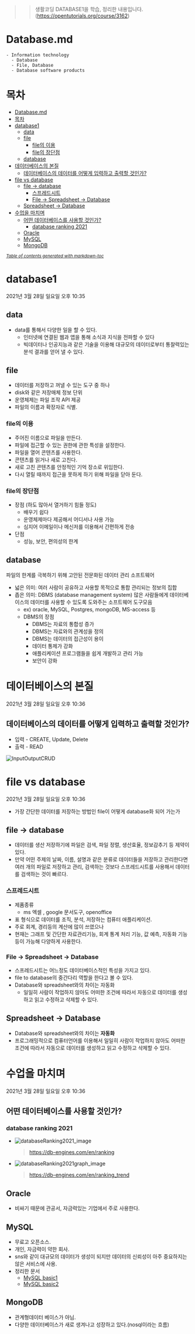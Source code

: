 >> 생활코딩 DATABASE1을 학습, 정리한 내용입니다. (https://opentutorials.org/course/3162)

# Database.md
    - Information technology
      - Database
      - File, Database
      - Database software products
  
# 목차
- [Database.md](#databasemd)
- [목차](#목차)
- [database1](#database1)
  - [data](#data)
  - [file](#file)
    - [file의 이용](#file의-이용)
    - [file의 장단점](#file의-장단점)
  - [database](#database)
- [데이터베이스의 본질](#데이터베이스의-본질)
  - [데이터베이스의 데이터를 어떻게 입력하고 출력할 것인가?](#데이터베이스의-데이터를-어떻게-입력하고-출력할-것인가)
- [file vs database](#file-vs-database)
  - [file -> database](#file---database)
    - [스프레드시트](#스프레드시트)
    - [File -> Spreadsheet -> Database](#file---spreadsheet---database)
  - [Spreadsheet -> Database](#spreadsheet---database)
- [수업을 마치며](#수업을-마치며)
  - [어떤 데이터베이스를 사용할 것인가?](#어떤-데이터베이스를-사용할-것인가)
    - [database ranking 2021](#database-ranking-2021)
  - [Oracle](#oracle)
  - [MySQL](#mysql)
  - [MongoDB](#mongodb)

<small><i><a href='http://ecotrust-canada.github.io/markdown-toc/'>Table of contents generated with markdown-toc</a></i></small>


# database1

2021년 3월 28일 일요일
오후 10:35

## data 
* data를 통해서 다양한 일을 할 수 있다.
  * 인터넷에 연결된 웹과 앱을 통해 소식과 지식을 전파할 수 있다
  * 빅데이터나 인공지능과 같은 기술을 이용해 대규모의 데이터로부터 통찰력있는 분석 결과를 얻어 낼 수 있다.  

## file
* 데이터를 저장하고 꺼낼 수 있는 도구 중 하나
* disk와 같은 저장매체 정보 단위
* 운영체제는 파일 조작 API 제공
* 파일의 이름과 확장자로 식별.

### file의 이용
* 주어진 이름으로 파일을 만든다.
* 파일에 접근할 수 있는 권한에 관한 특성을 설정한다.
* 파일을 열어 콘텐츠를 사용한다.
* 콘텐츠를 읽거나 새로 고친다.
* 새로 고친 콘텐츠를 안정적인 기억 장소로 위임한다.
* 다시 열릴 때까지 접근을 못하게 하기 위해 파일을 닫아 둔다.

### file의 장단점
* 장점 (하도 많아서 열거하기 힘들 정도)
  * 배우기 쉽다
  * 운영체제마다 제공해서 어디서나 사용 가능
  * 심지어 이메일이나 메신저를 이용해서 간편하게 전송
* 단점
  * 성능, 보안, 편의성의 한계
  
## database
파일의 한계를 극복하기 위해 고안된 전문화된 데이터 관리 소프트웨어
* 넓은 의미: 여러 사람이 공유하고 사용할 목적으로 통합 관리되는 정보의 집합
* 좁은 의미: DBMS (database management system) 많은 사람들에게 데이터베이스의 데이터를 사용할 수 있도록 도와주는 소프트웨어 도구모음
  * ex) oracle, MySQL, Postgres, mongoDB, MS-access 등
  * DBMS의 장점
    * DBMS는 자료의 통합성 증가
    * DBMS는 자료와의 관계성을 정의
    * DBMS는 데이터의 접근성이 용이
    * 데이터 통제가 강화
    * 애플리케이션 프로그램들을 쉽게 개발하고 관리 가능
    * 보안이 강화


# 데이터베이스의 본질

2021년 3월 28일 일요일
오후 10:36

## 데이터베이스의 데이터를 어떻게 입력하고 출력할 것인가?
* 입력 - CREATE, Update, Delete
* 출력 - READ
  
![InputOutputCRUD](image/InputOutputCRUD.png)

# file vs database

2021년 3월 28일 일요일
오후 10:36

* 가장 간단한 데이터를 저장하는 방법인 file이 어떻게 database화 되어 가는가
  
## file -> database
* 데이터를 생산 저장하기에
파일은 검색, 파일 정렬, 생산효율, 정보감추기 등 제약이 있다.
* 만약 어떤 주제의 날짜, 이름, 설명과 같은 분류로 데이터들을 저장하고 관리한다면 여러 개의 파일로 저장하고 관리, 검색하는 것보다  스프레드시트를 사용해서 데이터를 검색하는 것이 빠르다.
### 스프레드시트 
* 제품종류
  * ms 엑셀 , google 문서도구, openoffice
* 표 형식으로 데이터를 조직, 분석, 저장하는 컴퓨터 애플리케이션.
* 주로 회계, 경리등의 계산에 많이 쓰였으나
* 현재는 그래프 및 간단한 자료관리기능, 회계 통계 처리 기능, 값 예측, 자동화 기능 등이 가능해 다양하게 사용한다.

### File -> Spreadsheet -> Database
* 스프레드시트는 어느정도 데이터베이스적인 특성을 가지고 있다.
* file to database의 중간다리 역할을 한다고 볼 수 있다.
* Database와 spreadsheet와의 차이는 자동화
  * 일일히 사람이 작업하지 않아도 어떠한 조건에 따라서 자동으로 데이터를 생성하고 읽고 수정하고 삭제할 수 있다.

## Spreadsheet -> Database
* Database와 spreadsheet와의 차이는 **자동화**
* 프로그래밍적으로 컴퓨터언어를 이용해서 일일히 사람이 작업하지 않아도 어떠한 조건에 따라서 자동으로 데이터를 생성하고 읽고 수정하고 삭제할 수 있다.


# 수업을 마치며

2021년 3월 28일 일요일
오후 10:36

## 어떤 데이터베이스를 사용할 것인가?
### database ranking 2021
* ![databaseRanking2021_image](image/databaseRanking2021_image.png)
    >https://db-engines.com/en/ranking
* ![databaseRanking2021graph_image](image/databaseRanking2021graph_image.png)
    >https://db-engines.com/en/ranking_trend

## Oracle
* 비싸기 때문에 관공서, 자금력있는 기업에서 주로 사용한다. 
## MySQL
* 무료고 오픈소스.
* 개인, 자금력이 약한 회사.
* sns와 같이 대규모의 데이터가 생성이 되지만 데이터의 신뢰성이 아주 중요하지는 않은 서비스에 사용.
* 정리한 문서
  * [MySQL basic1](../MySQL/MySQL%20basic1.md)
  * [MySQL basic2](../MySQL/MySQL%20basic2.md)
## MongoDB
* 관계형데이터 베이스가 아님. 
* 다양한 데이터베이스가 새로 생겨나고 성장하고 있다.(nosql이라는 흐름)


